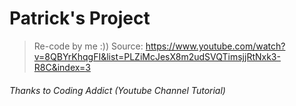 # Patrick's Project
>Re-code by me :))
>Source: https://www.youtube.com/watch?v=8QBYrKhqgFI&list=PLZiMcJesX8m2udSVQTimsjjRtNxk3-R8C&index=3
###### Thanks to Coding Addict (Youtube Channel Tutorial)